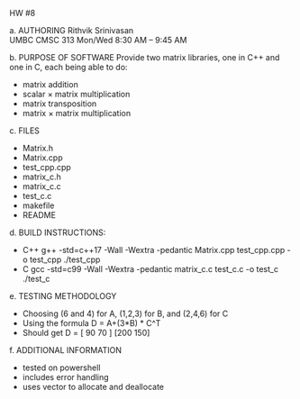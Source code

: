 HW #8

a. AUTHORING
Rithvik Srinivasan  
UMBC CMSC 313 
Mon/Wed 8:30 AM – 9:45 AM

b. PURPOSE OF SOFTWARE
Provide two matrix libraries, one in C++ and one in C, each being able to do:
- matrix addition  
- scalar × matrix multiplication  
- matrix transposition  
- matrix × matrix multiplication  

c. FILES
- Matrix.h
- Matrix.cpp
- test_cpp.cpp
- matrix_c.h
- matrix_c.c
- test_c.c
- makefile
- README

d. BUILD INSTRUCTIONS:
- C++
g++ -std=c++17 -Wall -Wextra -pedantic Matrix.cpp test_cpp.cpp -o test_cpp
./test_cpp
- C
gcc -std=c99 -Wall -Wextra -pedantic matrix_c.c test_c.c -o test_c
./test_c


e. TESTING METHODOLOGY
- Choosing (6 and 4) for A, (1,2,3) for B, and (2,4,6) for C
- Using the formula D = A+(3*B) * C^T
- Should get D = [ 90 70 ] [200 150]

f. ADDITIONAL INFORMATION
- tested on powershell
- includes error handling
- uses vector to allocate and deallocate

